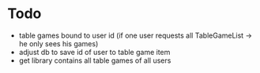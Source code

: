# Todo

- table games bound to user id (if one user requests all TableGameList -> he only sees his games)
- adjust db to save id of user to table game item
- get library contains all table games of all users 